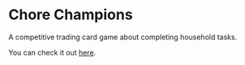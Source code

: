 # Chore Champions
A competitive trading card game about completing household tasks.

You can check it out [here](http://chore-champions.herokuapp.com).